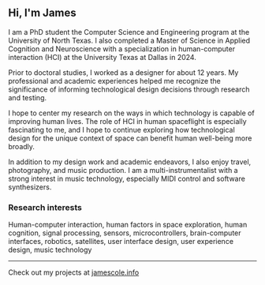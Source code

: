 ## Hi, I'm James

I am a PhD student the Computer Science and Engineering program at the University of North Texas. I also completed a Master of Science in Applied Cognition and Neuroscience with a specialization in human-computer interaction (HCI) at the University Texas at Dallas in 2024.   

Prior to doctoral studies, I worked as a designer for about 12 years. My professional and academic experiences helped me recognize the significance of informing technological design decisions through research and testing.  

I hope to center my research on the ways in which technology is capable of improving human lives. The role of HCI in human spaceflight is especially fascinating to me, and I hope to continue exploring how technological design for the unique context of space can benefit human well-being more broadly.  

In addition to my design work and academic endeavors, I also enjoy travel, photography, and music production. I am a multi-instrumentalist with a strong interest in music technology, especially MIDI control and software synthesizers.  

### Research interests

Human-computer interaction, human factors in space exploration, human cognition, signal processing, sensors, microcontrollers, brain-computer interfaces, robotics, satellites, user interface design, user experience design, music technology

---

Check out my projects at [jamescole.info](https://jamescole.info/)

